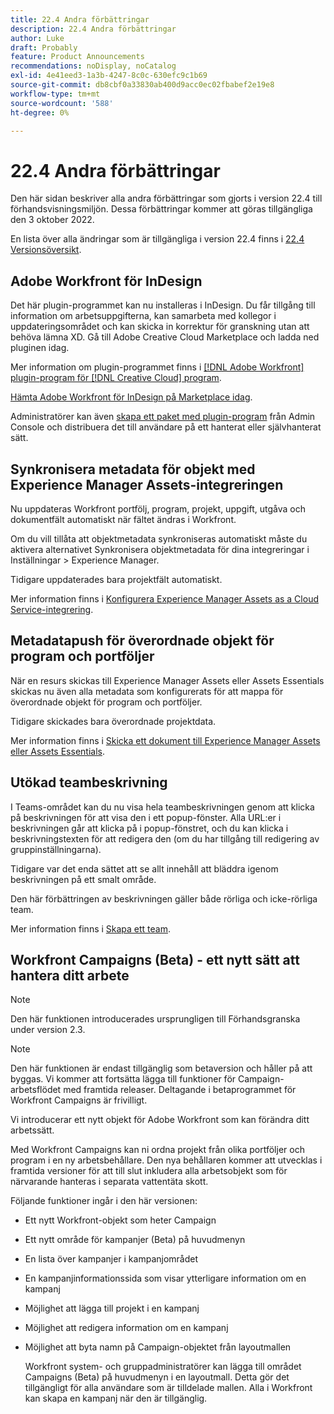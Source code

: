 ```yaml
---
title: 22.4 Andra förbättringar
description: 22.4 Andra förbättringar
author: Luke
draft: Probably
feature: Product Announcements
recommendations: noDisplay, noCatalog
exl-id: 4e41eed3-1a3b-4247-8c0c-630efc9c1b69
source-git-commit: db8cbf0a33830ab400d9acc0ec02fbabef2e19e8
workflow-type: tm+mt
source-wordcount: '588'
ht-degree: 0%

---
```


# 22.4 Andra förbättringar

Den här sidan beskriver alla andra förbättringar som gjorts i version 22.4 till förhandsvisningsmiljön. Dessa förbättringar kommer att göras tillgängliga den 3 oktober 2022.

En lista över alla ändringar som är tillgängliga i version 22.4 finns i [22.4 Versionsöversikt](/help/quicksilver/product-announcements/product-releases/22.4-release-activity/22-4-release-overview.md).

## Adobe Workfront för InDesign

Det här plugin-programmet kan nu installeras i InDesign. Du får tillgång till information om arbetsuppgifterna, kan samarbeta med kollegor i uppdateringsområdet och kan skicka in korrektur för granskning utan att behöva lämna XD. Gå till Adobe Creative Cloud Marketplace och ladda ned pluginen idag.

Mer information om plugin-programmet finns i [[!DNL Adobe Workfront] plugin-program för [!DNL Creative Cloud] program](/help/quicksilver/workfront-integrations-and-apps/adobe-workfront-for-creative-cloud/wf-adobe-cc.md).

[Hämta Adobe Workfront för InDesign på Marketplace idag](https://exchange.adobe.com/apps/cc/108938/adobe-workfront-for-indesign).

Administratörer kan även [skapa ett paket med plugin-program](https://helpx.adobe.com/in/enterprise/using/manage-extensions.html) från Admin Console och distribuera det till användare på ett hanterat eller självhanterat sätt.

## Synkronisera metadata för objekt med Experience Manager Assets-integreringen

Nu uppdateras Workfront portfölj, program, projekt, uppgift, utgåva och dokumentfält automatiskt när fältet ändras i Workfront.

Om du vill tillåta att objektmetadata synkroniseras automatiskt måste du aktivera alternativet Synkronisera objektmetadata för dina integreringar i Inställningar > Experience Manager.

Tidigare uppdaterades bara projektfält automatiskt.

Mer information finns i [Konfigurera Experience Manager Assets as a Cloud Service-integrering](/help/quicksilver/administration-and-setup/configure-integrations/configure-aacs-integration.md).

## Metadatapush för överordnade objekt för program och portföljer

När en resurs skickas till Experience Manager Assets eller Assets Essentials skickas nu även alla metadata som konfigurerats för att mappa för överordnade objekt för program och portföljer.

Tidigare skickades bara överordnade projektdata.

Mer information finns i [Skicka ett dokument till Experience Manager Assets eller Assets Essentials](/help/quicksilver/documents/adobe-workfront-for-experience-manager-assets-essentials/send-to-aem.md).

## Utökad teambeskrivning

I Teams-området kan du nu visa hela teambeskrivningen genom att klicka på beskrivningen för att visa den i ett popup-fönster. Alla URL:er i beskrivningen går att klicka på i popup-fönstret, och du kan klicka i beskrivningstexten för att redigera den (om du har tillgång till redigering av gruppinställningarna).

Tidigare var det enda sättet att se allt innehåll att bläddra igenom beskrivningen på ett smalt område.

Den här förbättringen av beskrivningen gäller både rörliga och icke-rörliga team.

Mer information finns i [Skapa ett team](/help/quicksilver/people-teams-and-groups/create-and-manage-teams/create-a-team.md).

## Workfront Campaigns (Beta) - ett nytt sätt att hantera ditt arbete

>[!NOTE]
>
>Den här funktionen introducerades ursprungligen till Förhandsgranska under version 2.3.

>[!NOTE]
>
>Den här funktionen är endast tillgänglig som betaversion och håller på att byggas. Vi kommer att fortsätta lägga till funktioner för Campaign-arbetsflödet med framtida releaser. Deltagande i betaprogrammet för Workfront Campaigns är frivilligt.

Vi introducerar ett nytt objekt för Adobe Workfront som kan förändra ditt arbetssätt.

Med Workfront Campaigns kan ni ordna projekt från olika portföljer och program i en ny arbetsbehållare. Den nya behållaren kommer att utvecklas i framtida versioner för att till slut inkludera alla arbetsobjekt som för närvarande hanteras i separata vattentäta skott.

Följande funktioner ingår i den här versionen:

* Ett nytt Workfront-objekt som heter Campaign

* Ett nytt område för kampanjer (Beta) på huvudmenyn

* En lista över kampanjer i kampanjområdet

* En kampanjinformationssida som visar ytterligare information om en kampanj

* Möjlighet att lägga till projekt i en kampanj

* Möjlighet att redigera information om en kampanj

* Möjlighet att byta namn på Campaign-objektet från layoutmallen

  Workfront system- och gruppadministratörer kan lägga till området Campaigns (Beta) på huvudmenyn i en layoutmall. Detta gör det tillgängligt för alla användare som är tilldelade mallen. Alla i Workfront kan skapa en kampanj när den är tillgänglig.


